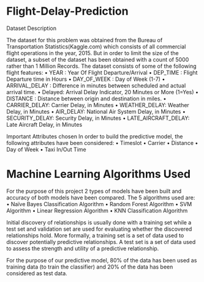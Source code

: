 # Flight-Delay-Prediction
Dataset Description

The dataset for this problem was obtained from the Bureau of Transportation Statistics(Kaggle.com) which consists of all commercial flight operations in the year, 2015. But in order to limit the size of the dataset, a subset of the dataset has been obtained with a count of 5000 rather than 1 Million Records. 
The dataset consists of some of the following flight features: 
•	YEAR : Year Of Flight Departure/Arrival 
•	DEP_TIME : Flight Departure time in Hours 
•	DAY_OF_WEEK : Day of Week (1-7) 
•	ARRIVAL_DELAY : Difference in minutes between scheduled and actual arrival time.
•	Delayed: Arrival Delay Indicator, 20 Minutes or More (1=Yes) 
•	DISTANCE : Distance between origin and destination in miles. 
•	CARRIER_DELAY: Carrier Delay, in Minutes 
•	WEATHER_DELAY: Weather Delay, in Minutes 
• AIR_DELAY: National Air System Delay, in Minutes 
•	SECURITY_DELAY: Security Delay, in Minutes 
•	LATE_AIRCRAFT_DELAY: Late Aircraft Delay, in Minutes

Important Attributes chosen 
In order to build the predictive model, the following attributes have been considered: 
•	Timeslot 
•	Carrier 
•	Distance 
•	Day of Week
•	Taxi In/Out Time

# Machine Learning Algorithms Used
For the purpose of this project 2 types of models have been built and accuracy of both models have been compared. The 5 algorithms used are: 
•	Naïve Bayes Classification Algorithm 
•	Random Forest Algorithm
•	SVM Algorithm 
•	Linear Regression Algorithm
•	KNN Classification Algorithm 

Initial discovery of relationships is usually done with a training set while a test set and validation set are used for evaluating whether the discovered relationships hold. More formally, a training set is a set of data used to discover potentially predictive relationships. A test set is a set of data used to assess the strength and utility of a predictive relationship.

For the purpose of our predictive model, 80% of the data has been used as training data (to train the classifier) and 20% of the data has been considered as test data.
